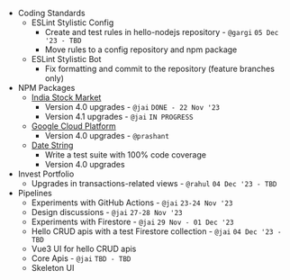 
- Coding Standards
  - ESLint Stylistic Config
    - Create and test rules in hello-nodejs repository - `@gargi` `05 Dec '23 - TBD`
    - Move rules to a config repository and npm package
  - ESLint Stylistic Bot
    - Fix formatting and commit to the repository (feature branches only)
- NPM Packages
  - [India Stock Market](https://www.npmjs.com/package/@zero65tech/indian-stock-market)
    - Version 4.0 upgrades - `@jai` `DONE - 22 Nov '23`
    - Version 4.1 upgrades - `@jai` `IN PROGRESS`
  - [Google Cloud Platform](https://www.npmjs.com/package/@zero65tech/google-cloud-platform)
    - Version 4.0 upgrades - `@prashant`
  - [Date String](https://www.npmjs.com/package/@zero65tech/date-string)
    - Write a test suite with 100% code coverage
    - Version 4.0 upgrades
- Invest Portfolio
  - Upgrades in transactions-related views - `@rahul` `04 Dec '23 - TBD`
- Pipelines
  - Experiments with GitHub Actions - `@jai` `23-24 Nov '23`
  - Design discussions - `@jai` `27-28 Nov '23`
  - Experiments with Firestore - `@jai` `29 Nov - 01 Dec '23`
  - Hello CRUD apis with a test Firestore collection - `@jai` `04 Dec '23 - TBD`
  - Vue3 UI for hello CRUD apis
  - Core Apis - `@jai` `TBD - TBD`
  - Skeleton UI
